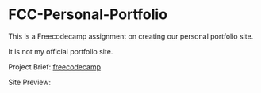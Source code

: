 # FCC-Personal-Portfolio
This is a Freecodecamp assignment on creating our personal portfolio site.

It is not my official portfolio site.

Project Brief: <a href="https://learn.freecodecamp.org/responsive-web-design/responsive-web-design-projects/build-a-personal-portfolio-webpage">freecodecamp</a>

Site Preview: <a href="https://rachelhow.github.io/FCC-Personal-Portfolio/"></a>